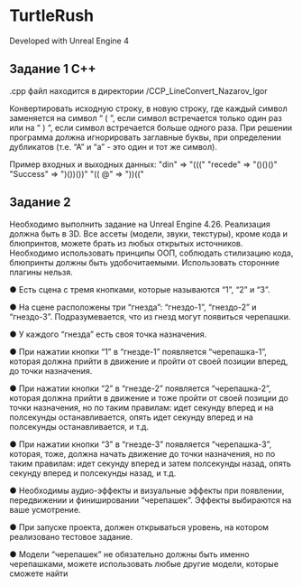 # TurtleRush

Developed with Unreal Engine 4

## Задание 1 С++
.cpp файл находится в директории /CCP_LineConvert_Nazarov_Igor

Конвертировать исходную строку, в новую строку, где каждый
символ заменяется на символ “ ( ”, если символ встречается только один
раз или на “ ) “, если символ встречается больше одного раза. При
решении программа должна игнорировать заглавные буквы, при
определении дубликатов (т.е. “А” и “а” - это один и тот же символ).

Пример входных и выходных данных:
"din" => "((("
"recede" => "()()()"
"Success" => ")())())"
"(( @" => "))(("

## Задание 2

Необходимо выполнить задание на Unreal Engine 4.26. Реализация
должна быть в 3D. Все ассеты (модели, звуки, текстуры), кроме кода и
блюпринтов, можете брать из любых открытых источников. Необходимо
использовать принципы ООП, соблюдать стилизацию кода, блюпринты
должны быть удобочитаемыми. Использовать сторонние плагины нельзя.

● Есть сцена с тремя кнопками, которые называются “1”, “2” и “3”.

● На сцене расположены три “гнезда”: “гнездо-1”, “гнездо-2” и
“гнездо-3”. Подразумевается, что из гнезд могут появиться
черепашки.

● У каждого “гнезда” есть своя точка назначения.

● При нажатии кнопки “1” в “гнезде-1” появляется “черепашка-1”,
которая должна прийти в движение и пройти от своей позиции
вперед, до точки назначения.

● При нажатии кнопки “2” в “гнезде-2” появляется “черепашка-2”,
которая должна прийти в движение и тоже пройти от своей позиции
до точки назначения, но по таким правилам: идет секунду вперед и
на полсекунды останавливается, опять идет секунду вперед и на
полсекунды останавливается, и т.д.

● При нажатии кнопки “3” в “гнезде-3” появляется “черепашка-3”,
которая, тоже, должна начать движение до точки назначения, но по
таким правилам: идет секунду вперед и затем полсекунды назад,
опять секунду вперед и полсекунды назад, и т.д.

● Необходимы аудио-эффекты и визуальные эффекты при появлении,
передвижении и финишировании “черепашек”. Эффекты
выбираются на ваше усмотрение.

● При запуске проекта, должен открываться уровень, на котором
реализовано тестовое задание.

● Модели “черепашек” не обязательно должны быть именно
черепашками, можете использовать любые другие модели, которые
сможете найти
